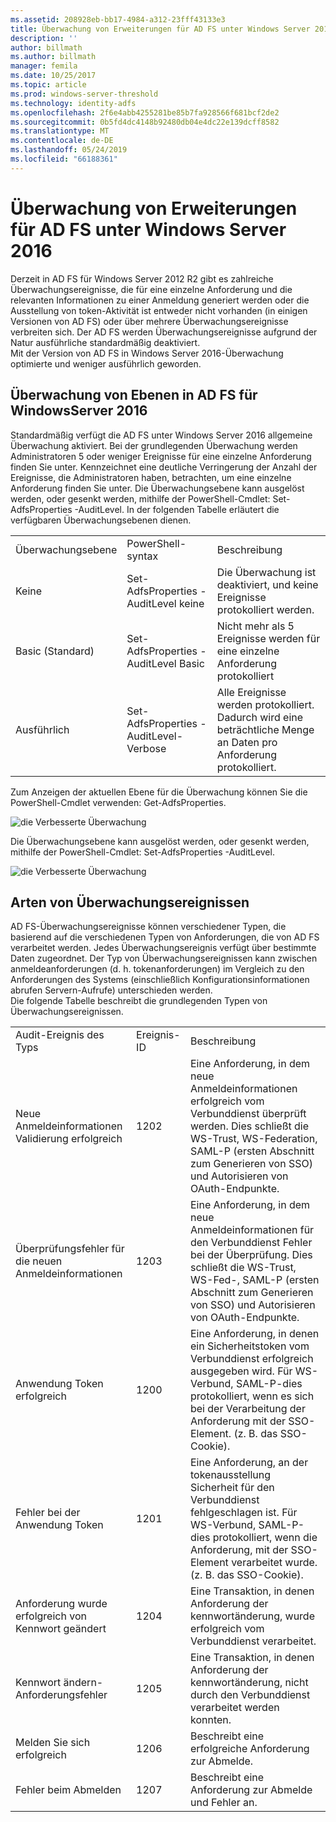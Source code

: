 ```yaml
---
ms.assetid: 208928eb-bb17-4984-a312-23fff43133e3
title: Überwachung von Erweiterungen für AD FS unter Windows Server 2016
description: ''
author: billmath
ms.author: billmath
manager: femila
ms.date: 10/25/2017
ms.topic: article
ms.prod: windows-server-threshold
ms.technology: identity-adfs
ms.openlocfilehash: 2f6e4abb4255281be85b7fa928566f681bcf2de2
ms.sourcegitcommit: 0b5fd4dc4148b92480db04e4dc22e139dcff8582
ms.translationtype: MT
ms.contentlocale: de-DE
ms.lasthandoff: 05/24/2019
ms.locfileid: "66188361"
---
```

# <a name="auditing-enhancements-to-ad-fs-in-windows-server-2016"></a>Überwachung von Erweiterungen für AD FS unter Windows Server 2016


Derzeit in AD FS für Windows Server 2012 R2 gibt es zahlreiche Überwachungsereignisse, die für eine einzelne Anforderung und die relevanten Informationen zu einer Anmeldung generiert werden oder die Ausstellung von token-Aktivität ist entweder nicht vorhanden (in einigen Versionen von AD FS) oder über mehrere Überwachungsereignisse verbreiten sich. Der AD FS werden Überwachungsereignisse aufgrund der Natur ausführliche standardmäßig deaktiviert.  
    Mit der Version von AD FS in Windows Server 2016-Überwachung optimierte und weniger ausführlich geworden.  
  
## <a name="auditing-levels-in-ad-fs-for-windows-server-2016"></a>Überwachung von Ebenen in AD FS für WindowsServer 2016  
Standardmäßig verfügt die AD FS unter Windows Server 2016 allgemeine Überwachung aktiviert.  Bei der grundlegenden Überwachung werden Administratoren 5 oder weniger Ereignisse für eine einzelne Anforderung finden Sie unter.  Kennzeichnet eine deutliche Verringerung der Anzahl der Ereignisse, die Administratoren haben, betrachten, um eine einzelne Anforderung finden Sie unter.   Die Überwachungsebene kann ausgelöst werden, oder gesenkt werden, mithilfe der PowerShell-Cmdlet:  Set-AdfsProperties -AuditLevel.  In der folgenden Tabelle erläutert die verfügbaren Überwachungsebenen dienen.  
  
||||  
|-|-|-|  
|Überwachungsebene|PowerShell-syntax|Beschreibung|  
|Keine|Set-AdfsProperties - AuditLevel keine|Die Überwachung ist deaktiviert, und keine Ereignisse protokolliert werden.|  
|Basic (Standard)|Set-AdfsProperties - AuditLevel Basic|Nicht mehr als 5 Ereignisse werden für eine einzelne Anforderung protokolliert|  
|Ausführlich|Set-AdfsProperties - AuditLevel-Verbose|Alle Ereignisse werden protokolliert.  Dadurch wird eine beträchtliche Menge an Daten pro Anforderung protokolliert.|  
  
Zum Anzeigen der aktuellen Ebene für die Überwachung können Sie die PowerShell-Cmdlet verwenden:  Get-AdfsProperties.  
  
![die Verbesserte Überwachung](media/Auditing-Enhancements-to-AD-FS-in-Windows-Server-2016/ADFS_Audit_1.PNG)  
  
Die Überwachungsebene kann ausgelöst werden, oder gesenkt werden, mithilfe der PowerShell-Cmdlet:  Set-AdfsProperties -AuditLevel.  
  
![die Verbesserte Überwachung](media/Auditing-Enhancements-to-AD-FS-in-Windows-Server-2016/ADFS_Audit_2.png)  
  
## <a name="types-of-audit-events"></a>Arten von Überwachungsereignissen  
AD FS-Überwachungsereignisse können verschiedener Typen, die basierend auf die verschiedenen Typen von Anforderungen, die von AD FS verarbeitet werden. Jedes Überwachungsereignis verfügt über bestimmte Daten zugeordnet.  Der Typ von Überwachungsereignissen kann zwischen anmeldeanforderungen (d. h. tokenanforderungen) im Vergleich zu den Anforderungen des Systems (einschließlich Konfigurationsinformationen abrufen Servern-Aufrufe) unterschieden werden.    
  Die folgende Tabelle beschreibt die grundlegenden Typen von Überwachungsereignissen.  
  
||||  
|-|-|-|  
|Audit-Ereignis des Typs|Ereignis-ID|Beschreibung|  
|Neue Anmeldeinformationen Validierung erfolgreich|1202|Eine Anforderung, in dem neue Anmeldeinformationen erfolgreich vom Verbunddienst überprüft werden. Dies schließt die WS-Trust, WS-Federation, SAML-P (ersten Abschnitt zum Generieren von SSO) und Autorisieren von OAuth-Endpunkte.|  
|Überprüfungsfehler für die neuen Anmeldeinformationen|1203|Eine Anforderung, in dem neue Anmeldeinformationen für den Verbunddienst Fehler bei der Überprüfung. Dies schließt die WS-Trust, WS-Fed-, SAML-P (ersten Abschnitt zum Generieren von SSO) und Autorisieren von OAuth-Endpunkte.|  
|Anwendung Token erfolgreich|1200|Eine Anforderung, in denen ein Sicherheitstoken vom Verbunddienst erfolgreich ausgegeben wird. Für WS-Verbund, SAML-P-dies protokolliert, wenn es sich bei der Verarbeitung der Anforderung mit der SSO-Element. (z. B. das SSO-Cookie).|  
|Fehler bei der Anwendung Token|1201|Eine Anforderung, an der tokenausstellung Sicherheit für den Verbunddienst fehlgeschlagen ist. Für WS-Verbund, SAML-P-dies protokolliert, wenn die Anforderung, mit der SSO-Element verarbeitet wurde. (z. B. das SSO-Cookie).|  
|Anforderung wurde erfolgreich von Kennwort geändert|1204|Eine Transaktion, in denen Anforderung der kennwortänderung, wurde erfolgreich vom Verbunddienst verarbeitet.|  
|Kennwort ändern-Anforderungsfehler|1205|Eine Transaktion, in denen Anforderung der kennwortänderung, nicht durch den Verbunddienst verarbeitet werden konnten.| 
|Melden Sie sich erfolgreich|1206|Beschreibt eine erfolgreiche Anforderung zur Abmelde.|  
|Fehler beim Abmelden|1207|Beschreibt eine Anforderung zur Abmelde und Fehler an.|  

  


